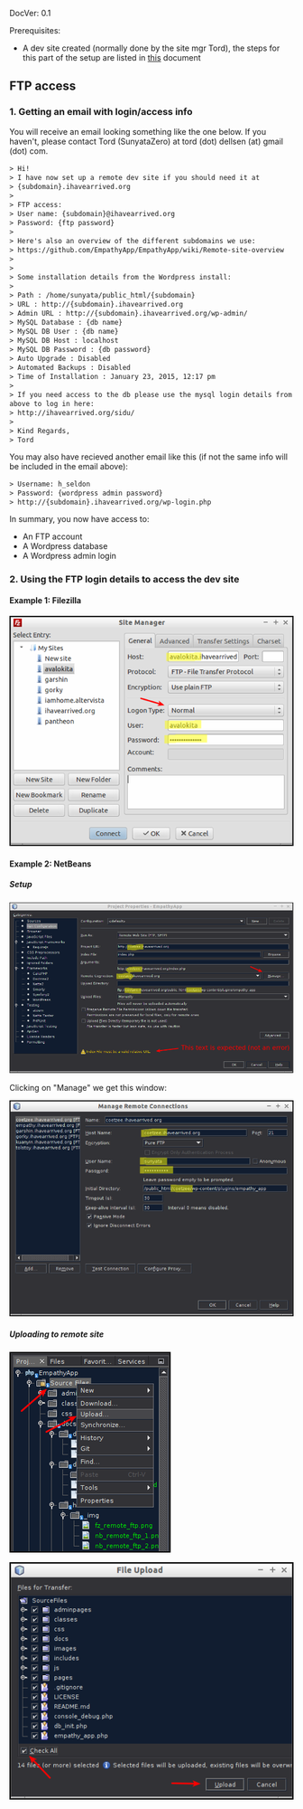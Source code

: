 DocVer: 0.1


Prerequisites:
* A dev site created (normally done by the site mgr Tord), the steps for this part of the setup are listed in [this](setting-up-a-new-site.md) document


## FTP access

### 1. Getting an email with login/access info

You will receive an email looking something like the one below. If you haven't, please contact Tord (SunyataZero) at tord (dot) dellsen (at) gmail (dot) com.

```
> Hi!
> I have now set up a remote dev site if you should need it at
> {subdomain}.ihavearrived.org
> 
> FTP access:
> User name: {subdomain}@ihavearrived.org
> Password: {ftp password}
> 
> Here's also an overview of the different subdomains we use:
> https://github.com/EmpathyApp/EmpathyApp/wiki/Remote-site-overview
> 
> 
> Some installation details from the Wordpress install:
> 
> Path : /home/sunyata/public_html/{subdomain}
> URL : http://{subdomain}.ihavearrived.org
> Admin URL : http://{subdomain}.ihavearrived.org/wp-admin/
> MySQL Database : {db name}
> MySQL DB User : {db name}
> MySQL DB Host : localhost
> MySQL DB Password : {db password}
> Auto Upgrade : Disabled
> Automated Backups : Disabled
> Time of Installation : January 23, 2015, 12:17 pm
> 
> If you need access to the db please use the mysql login details from above to log in here:
> http://ihavearrived.org/sidu/
> 
> Kind Regards,
> Tord
```

You may also have recieved another email like this (if not the same info will be included in the email above):
```
> Username: h_seldon
> Password: {wordpress admin password}
> http://{subdomain}.ihavearrived.org/wp-login.php
```

In summary, you now have access to:
* An FTP account
* A Wordpress database
* A Wordpress admin login


### 2. Using the FTP login details to access the dev site

#### Example 1: Filezilla

![fz_remote_ftp](_img/fz_remote_ftp.png)

#### Example 2: NetBeans

##### Setup

![nb_remote_ftp_1](_img/nb_remote_ftp_1.png)

Clicking on "Manage" we get this window:

![nb_remote_ftp_2](_img/nb_remote_ftp_2.png)

##### Uploading to remote site

![nb_remote_ftp_3](_img/nb_remote_ftp_3.png)

![nb_remote_ftp_4](_img/nb_remote_ftp_4.png)

